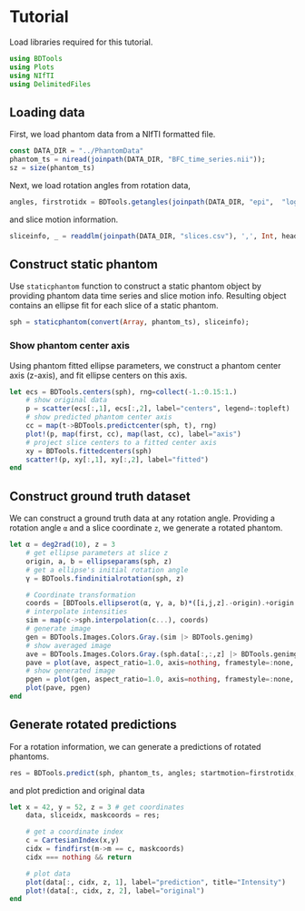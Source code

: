 # Tutorial

Load libraries required for this tutorial.

```julia
using BDTools
using Plots
using NIfTI
using DelimitedFiles
````

## Loading data

First, we load phantom data from a NIfTI formatted file.

```julia
const DATA_DIR = "../PhantomData"
phantom_ts = niread(joinpath(DATA_DIR, "BFC_time_series.nii"));
sz = size(phantom_ts)
```

Next, we load rotation angles from rotation data,

```julia
angles, firstrotidx = BDTools.getangles(joinpath(DATA_DIR, "epi",  "log.csv"))
```

and slice motion information.

```julia
sliceinfo, _ = readdlm(joinpath(DATA_DIR, "slices.csv"), ',', Int, header=true)
```

## Construct static phantom

Use `staticphantom` function to construct a static phantom object
by providing phantom data time series and slice motion info.
Resulting object contains an ellipse fit for each slice of a static phantom.

```julia
sph = staticphantom(convert(Array, phantom_ts), sliceinfo);
```

### Show phantom center axis

Using phantom fitted ellipse parameters, we construct a phantom center axis (z-axis),
and fit ellipse centers on this axis.

```julia
let ecs = BDTools.centers(sph), rng=collect(-1.:0.15:1.)
    # show original data
    p = scatter(ecs[:,1], ecs[:,2], label="centers", legend=:topleft)
    # show predicted phantom center axis
    cc = map(t->BDTools.predictcenter(sph, t), rng)
    plot!(p, map(first, cc), map(last, cc), label="axis")
    # project slice centers to a fitted center axis
    xy = BDTools.fittedcenters(sph)
    scatter!(p, xy[:,1], xy[:,2], label="fitted")
end
```

## Construct ground truth dataset

We can construct a ground truth data at any rotation angle.
Providing a rotation angle `α` and a slice coordinate `z`, we generate
a rotated phantom.

```julia
let α = deg2rad(10), z = 3
    # get ellipse parameters at slice z
    origin, a, b = ellipseparams(sph, z)
    # get a ellipse's initial rotation angle
    γ = BDTools.findinitialrotation(sph, z)

    # Coordinate transformation
    coords = [BDTools.ellipserot(α, γ, a, b)*([i,j,z].-origin).+origin for i in 1:sz[1], j in 1:sz[2]]
    # interpolate intensities
    sim = map(c->sph.interpolation(c...), coords)
    # generate image
    gen = BDTools.Images.Colors.Gray.(sim |> BDTools.genimg)
    # show averaged image
    ave = BDTools.Images.Colors.Gray.(sph.data[:,:,z] |> BDTools.genimg)
    pave = plot(ave, aspect_ratio=1.0, axis=nothing, framestyle=:none, title="Slice $z", size=(300,350))
    # show generated image
    pgen = plot(gen, aspect_ratio=1.0, axis=nothing, framestyle=:none, title="Rotated at $(rad2deg(α))°", legend=:none)
    plot(pave, pgen)
end
```

## Generate rotated predictions

For a rotation information, we can generate a predictions of rotated phantoms.

```julia
res = BDTools.predict(sph, phantom_ts, angles; startmotion=firstrotidx, threshold=.95);
```

and plot prediction and original data

```julia
let x = 42, y = 52, z = 3 # get coordinates
    data, sliceidx, maskcoords = res;

    # get a coordinate index
    c = CartesianIndex(x,y)
    cidx = findfirst(m->m == c, maskcoords)
    cidx === nothing && return

    # plot data
    plot(data[:, cidx, z, 1], label="prediction", title="Intensity")
    plot!(data[:, cidx, z, 2], label="original")
end
```
